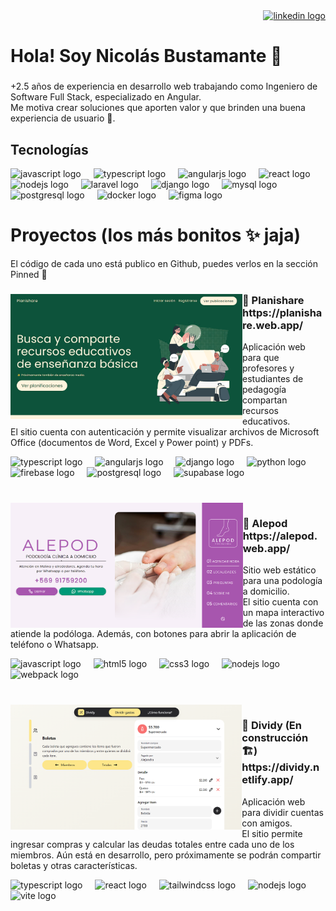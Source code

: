 <div align="right">
  <a href="https://www.linkedin.com/in/nicolas-bustamante-estay/" target="_blank">
    <img src="https://raw.githubusercontent.com/maurodesouza/profile-readme-generator/master/src/assets/icons/social/linkedin/default.svg" width="52" height="40" alt="linkedin logo"  />
  </a>
</div>
<h1 align="left">Hola! Soy Nicolás Bustamante 👋</h1>

###

<p align="left">+2.5 años de experiencia en desarrollo web trabajando como Ingeniero de Software Full Stack, especializado en Angular.<br>Me motiva crear soluciones que aporten valor y que brinden una buena experiencia de usuario 🙌.</p>

###

<h2 align="left">Tecnologías</h2>
<div align="left">
  <img src="https://skillicons.dev/icons?i=js" height="30" alt="javascript logo"  />
  <img width="12" />
  <img src="https://skillicons.dev/icons?i=ts" height="30" alt="typescript logo"  />
  <img width="12" />
  <img src="https://skillicons.dev/icons?i=angular" height="30" alt="angularjs logo"  />
  <img width="12" />
  <img src="https://skillicons.dev/icons?i=react" height="30" alt="react logo"  />
  <img width="12" />
  <img src="https://skillicons.dev/icons?i=nodejs" height="30" alt="nodejs logo"  />
  <img width="12" />
  <img src="https://skillicons.dev/icons?i=laravel" height="30" alt="laravel logo"  />
  <img width="12" />
  <img src="https://skillicons.dev/icons?i=django" height="30" alt="django logo"  />
  <img width="12" />
  <img src="https://skillicons.dev/icons?i=mysql" height="30" alt="mysql logo"  />
  <img width="12" />
  <img src="https://skillicons.dev/icons?i=postgres" height="30" alt="postgresql logo"  />
  <img width="12" />
  <img src="https://skillicons.dev/icons?i=docker" height="30" alt="docker logo"  />
  <img width="12" />
  <img src="https://skillicons.dev/icons?i=figma" height="30" alt="figma logo"  />
</div>

###

<h1 align="left">Proyectos (los más bonitos ✨ jaja)</h1>
<p>El código de cada uno está publico en Github, puedes verlos en la sección Pinned 👀</p>

###

<img align="left" height="200" src="https://github.com/nicosmico/nicosmico/blob/main/images/planishare.png?raw=true"  />
<h3 align="left">📖 Planishare https://planishare.web.app/</h3>
<p align="left">Aplicación web para que profesores y estudiantes de pedagogía compartan recursos educativos.<br>El sitio cuenta con autenticación y permite visualizar archivos de Microsoft Office (documentos de Word, Excel y Power point) y PDFs.</p>
<div align="left">
  <img src="https://skillicons.dev/icons?i=ts" height="30" alt="typescript logo"  />
  <img width="12" />
  <img src="https://skillicons.dev/icons?i=angular" height="30" alt="angularjs logo"  />
  <img width="12" />
  <img src="https://skillicons.dev/icons?i=django" height="30" alt="django logo"  />
  <img width="12" />
  <img src="https://skillicons.dev/icons?i=py" height="30" alt="python logo"  />
  <img width="12" />
  <img src="https://skillicons.dev/icons?i=firebase" height="30" alt="firebase logo"  />
  <img width="12" />
  <img src="https://skillicons.dev/icons?i=postgres" height="30" alt="postgresql logo"  />
  <img width="12" />
  <img src="https://skillicons.dev/icons?i=supabase" height="30" alt="supabase logo"  />
</div>

###

<br clear="both">

<img align="left" height="200" src="https://github.com/nicosmico/nicosmico/blob/main/images/alepod.png?raw=true"  />
<h3 align="left">👣 Alepod https://alepod.web.app/</h3>
<p align="left">Sitio web estático para una podología a domicilio.<br>El sitio cuenta con un mapa interactivo de las zonas donde atiende la podóloga. Además, con botones para abrir la aplicación de teléfono o Whatsapp.</p>
<div align="left">
  <img src="https://skillicons.dev/icons?i=js" height="30" alt="javascript logo"  />
  <img width="12" />
  <img src="https://skillicons.dev/icons?i=html" height="30" alt="html5 logo"  />
  <img width="12" />
  <img src="https://skillicons.dev/icons?i=css" height="30" alt="css3 logo"  />
  <img width="12" />
  <img src="https://skillicons.dev/icons?i=nodejs" height="30" alt="nodejs logo"  />
  <img width="12" />
  <img src="https://skillicons.dev/icons?i=webpack" height="30" alt="webpack logo"  />
</div>

###

<br clear="both">

<img align="left" height="200" src="https://github.com/nicosmico/nicosmico/blob/main/images/dividy.png?raw=true"  />
<h3 align="left">💸 Dividy (En construcción 🏗️) https://dividy.netlify.app/</h3>
<p align="left">Aplicación web para dividir cuentas con amigos.<br>El sitio permite ingresar compras y calcular las deudas totales entre cada uno de los miembros. Aún está en desarrollo, pero próximamente se podrán compartir boletas y otras características.</p>
<div align="left">
  <img src="https://skillicons.dev/icons?i=ts" height="30" alt="typescript logo"  />
  <img width="12" />
  <img src="https://skillicons.dev/icons?i=react" height="30" alt="react logo"  />
  <img width="12" />
  <img src="https://skillicons.dev/icons?i=tailwind" height="30" alt="tailwindcss logo"  />
  <img width="12" />
  <img src="https://skillicons.dev/icons?i=nodejs" height="30" alt="nodejs logo"  />
  <img width="12" />
  <img src="https://skillicons.dev/icons?i=vite" height="30" alt="vite logo"  />
</div>

###
